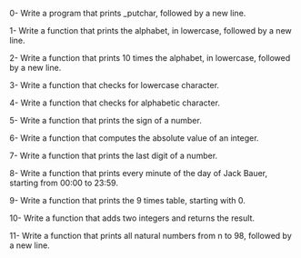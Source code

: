 0- Write a program that prints _putchar, followed by a new line.

1- Write a function that prints the alphabet, in lowercase, followed by a new line.

2- Write a function that prints 10 times the alphabet, in lowercase, followed by a new line.

3- Write a function that checks for lowercase character.

4- Write a function that checks for alphabetic character.

5- Write a function that prints the sign of a number.

6- Write a function that computes the absolute value of an integer.

7- Write a function that prints the last digit of a number.

8- Write a function that prints every minute of the day of Jack Bauer, starting from 00:00 to 23:59.

9- Write a function that prints the 9 times table, starting with 0.

10- Write a function that adds two integers and returns the result.

11- Write a function that prints all natural numbers from n to 98, followed by a new line.
